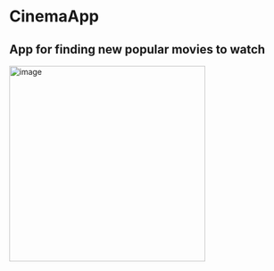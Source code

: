 # CinemaApp

## App for finding new popular movies to watch

<img width="351" alt="image" src="https://user-images.githubusercontent.com/51836476/188829150-2b17ff8d-81a3-4939-a875-2053fe36c746.png">

